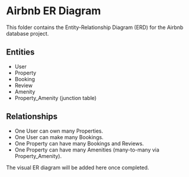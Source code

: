 # Airbnb ER Diagram

This folder contains the Entity-Relationship Diagram (ERD) for the Airbnb database project.

## Entities
- User
- Property
- Booking
- Review
- Amenity
- Property_Amenity (junction table)

## Relationships
- One User can own many Properties.
- One User can make many Bookings.
- One Property can have many Bookings and Reviews.
- One Property can have many Amenities (many-to-many via Property_Amenity).

The visual ER diagram will be added here once completed.
